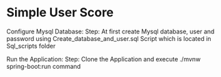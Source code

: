 # Simple User Score

Configure Mysql Database:
Step: At first create Mysql database, user and password using Create_database_and_user.sql Script which is located in Sql_scripts folder

Run the Application:
Step: Clone the Application and execute ./mvnw spring-boot:run command 
